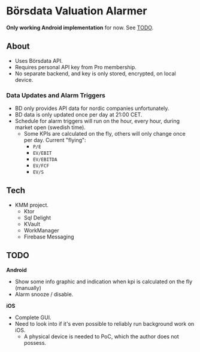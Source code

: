 # Börsdata Valuation Alarmer

**Only working Android implementation** for now. See [TODO](#todo).

## About
  * Uses Börsdata API.
  * Requires personal API key from Pro membership.
  * No separate backend, and key is only stored, encrypted, on local device.

### Data Updates and Alarm Triggers
  * BD only provides API data for nordic companies unfortunately.
  * BD data is only updated once per day at 21:00 CET.
  * Schedule for alarm triggers will run on the hour, every hour, during market open (swedish time).
    * Some KPIs are calculated on the fly, others will only change once per day. Current "flying":
      * `P/E` 
      * `EV/EBIT`
      * `EV/EBITDA` 
      * `EV/FCF` 
      * `EV/S`

## Tech
  * KMM project.
    * Ktor
    * Sql Delight
    * KVault
    * WorkManager
    * Firebase Messaging
    
## TODO 
**Android**
  * Show some info graphic and indication when kpi is calculated on the fly (manually)
  * Alarm snooze / disable.
 
**iOS**
  * Complete GUI.
  * Need to look into if it's even possible to reliably run background work on iOS.
    * A physical device is needed to PoC, which the author does not possess.

